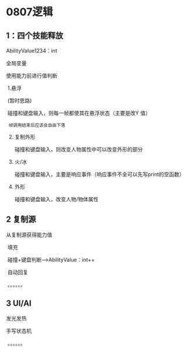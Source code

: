 # 0807逻辑

## 1：四个技能释放

AbilityValue1234：int

全局变量

使用能力前进行值判断

​	1.悬浮

​		(暂时思路)

​		碰撞和键盘输入，则每一帧都使其在悬浮状态（主要是改Y 值）

   	 帧调用结束后应该会自由下落

2. 复制外形

   碰撞和键盘输入，则改变人物属性中可以改变外形的部分

3. 火/冰

   碰撞和键盘输入，主要是响应事件（响应事件不全可以先写print的空函数）

4. 外形

   碰撞和键盘输入，改变人物/物体属性

## 2 复制源

   从复制源获得能力值

​	填充

​	碰撞+键盘判断——>AbilityValue：int++

​	自动回复

​	。。。。。。

## 3 UI/AI

发光发热

手写状态机

​	。。。。。。